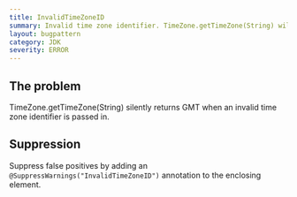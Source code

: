 ```yaml
---
title: InvalidTimeZoneID
summary: Invalid time zone identifier. TimeZone.getTimeZone(String) will silently return GMT instead of the time zone you intended.
layout: bugpattern
category: JDK
severity: ERROR
---
```


<!--
*** AUTO-GENERATED, DO NOT MODIFY ***
To make changes, edit the @BugPattern annotation or the explanation in docs/bugpattern.
-->

## The problem
TimeZone.getTimeZone(String) silently returns GMT when an invalid time zone identifier is passed in.

## Suppression
Suppress false positives by adding an `@SuppressWarnings("InvalidTimeZoneID")` annotation to the enclosing element.
